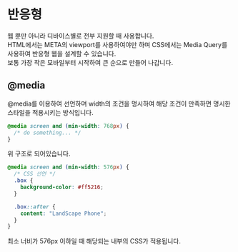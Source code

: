 # 반응형

웹 뿐만 아니라 디바이스별로 전부 지원할 때 사용합니다.<br/>
HTML에서는 META의 viewport를 사용하여야만 하며 CSS에서는 Media Query를 사용하여 반응형 웹을 설계할 수 있습니다.<br/>
보통 가장 작은 모바일부터 시작하여 큰 순으로 만들어 나갑니다.

## @media

@media를 이용하여 선언하며 width의 조건을 명시하여 해당 조건이 만족하면 명시한 스타일을 적용시키는 방식입니다.

```css
@media screen and (min-width: 768px) {
  /* do something... */
}
```

위 구조로 되어있습니다.

```css
@media screen and (min-width: 576px) {
  /* CSS 선언 */
  .box {
    background-color: #ff5216;
  }

  .box::after {
    content: "LandScape Phone";
  }
}
```

최소 너비가 576px 이하일 때 해당되는 내부의 CSS가 적용됩니다.
